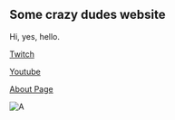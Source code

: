 ## Some crazy dudes website
Hi, yes, hello.

[Twitch](https://twitch.tv/tr3x301)

[Youtube](https://www.youtube.com/channel/UCkqQKVsm-dTMmKf7FgAx0PA)

[About Page](aboutme)

![A](https://www.publicdomainpictures.net/pictures/290000/velka/cute-pedigree-puppy-dog.jpg)


<!-- [![ImageAltText](ImageAdress)](Link) -->
